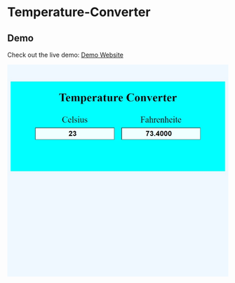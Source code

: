 # Temperature-Converter
## Demo

Check out the live demo: [Demo Website](https://amitesh-maurya.github.io/Temperature-Converter/)

![Website Screenshot](Screenshot-image.jpeg) <!-- For local images -->
